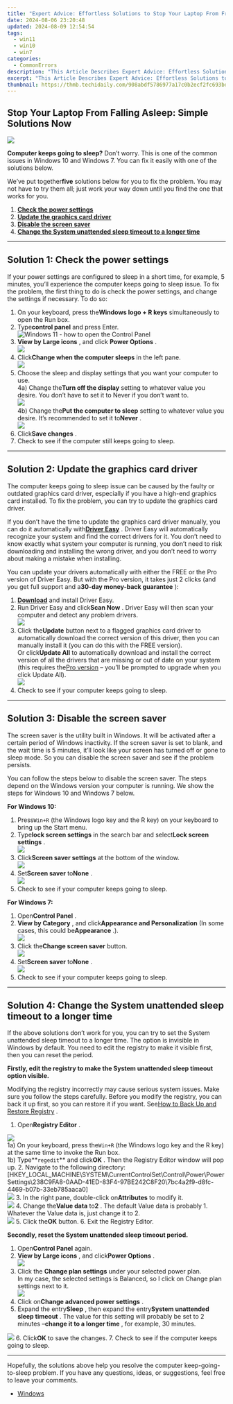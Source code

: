 ```yaml
---
title: "Expert Advice: Effortless Solutions to Stop Your Laptop From Freezing Up"
date: 2024-08-06 23:20:48
updated: 2024-08-09 12:54:54
tags:
  - win11
  - win10
  - win7
categories:
  - CommonErrors
description: "This Article Describes Expert Advice: Effortless Solutions to Stop Your Laptop From Freezing Up"
excerpt: "This Article Describes Expert Advice: Effortless Solutions to Stop Your Laptop From Freezing Up"
thumbnail: https://thmb.techidaily.com/908abdf5786977a17c0b2ecf2fc693bdf5a10c0549e2851740329dd839b1ac68.jpg
---
```


## Stop Your Laptop From Falling Asleep: Simple Solutions Now

![](https://images.drivereasy.com/wp-content/uploads/2018/12/img_5c1382d66a329.jpg)

**Computer keeps going to sleep?** Don’t worry. This is one of the common issues in Windows 10 and Windows 7\. You can fix it easily with one of the solutions below.

 We’ve put together**five** solutions below for you to fix the problem. You may not have to try them all; just work your way down until you find the one that works for you.

1. [**Check the power settings**](#way1)
2. [**Update the graphics card driver**](#way2)
3. [**Disable the screen saver**](#way3)
4. [**Change the System unattended sleep timeout to a longer time**](#way4)

---

## Solution 1: Check the power settings

 If your power settings are configured to sleep in a short time, for example, 5 minutes, you’ll experience the computer keeps going to sleep issue. To fix the problem, the first thing to do is check the power settings, and change the settings if necessary. To do so:

1. On your keyboard, press the**Windows logo + R keys** simultaneously to open the Run box.
2. Type**control panel** and press Enter.  
![Windows 11 - how to open the Control Panel](https://www.drivereasy.com/wp-content/uploads/2023/10/win11-how-to-open-the-Control-Panel.jpg)
3. **View by** **Large icons** , and click **Power Options** .  
![](https://images.drivereasy.com/wp-content/uploads/2018/12/img_5c1370b5c7879.jpg)
4. Click**Change when the computer sleeps** in the left pane.  
![](https://images.drivereasy.com/wp-content/uploads/2018/12/img_5c13709ea5614.jpg)
5. Choose the sleep and display settings that you want your computer to use.  
 4a) Change the**Turn off the display** setting to whatever value you desire. You don’t have to set it to Never if you don’t want to.  
![](https://images.drivereasy.com/wp-content/uploads/2018/12/img_5c137143ae4bb.jpg)  
 4b) Change the**Put the computer to sleep** setting to whatever value you desire. It’s recommended to set it to**Never** .  
![](https://images.drivereasy.com/wp-content/uploads/2018/12/img_5c1371d25d798.jpg)
6. Click**Save changes** .
7. Check to see if the computer still keeps going to sleep.

---

## Solution 2: Update the graphics card driver

 The computer keeps going to sleep issue can be caused by the faulty or outdated graphics card driver, especially if you have a high-end graphics card installed. To fix the problem, you can try to update the graphics card driver.

 If you don’t have the time to update the graphics card driver manually, you can do it automatically with[**Driver Easy**](https://tools.techidaily.com/drivereasy/download/) . Driver Easy will automatically recognize your system and find the correct drivers for it. You don’t need to know exactly what system your computer is running, you don’t need to risk downloading and installing the wrong driver, and you don’t need to worry about making a mistake when installing.

 You can update your drivers automatically with either the FREE or the Pro version of Driver Easy. But with the Pro version, it takes just 2 clicks (and you get full support and a**30-day money-back guarantee** ):

1. **[Download](https://tools.techidaily.com/drivereasy/download/)**  and install Driver Easy.
2. Run Driver Easy and click**Scan Now** . Driver Easy will then scan your computer and detect any problem drivers.  
![](https://images.drivereasy.com/wp-content/uploads/2018/12/img_5c13724b1f8d6.jpg)
3. Click the**Update** button next to a flagged graphics card driver to automatically download the correct version of this driver, then you can manually install it (you can do this with the FREE version).  
 Or click**Update All** to automatically download and install the correct version of all the drivers that are missing or out of date on your system (this requires the[Pro version](https://tools.techidaily.com/drivereasy/download/) – you’ll be prompted to upgrade when you click Update All).  
![](https://images.drivereasy.com/wp-content/uploads/2018/12/img_5c13728822cca.jpg)
4. Check to see if your computer keeps going to sleep.

---

## Solution 3: Disable the screen saver

 The screen saver is the utility built in Windows. It will be activated after a certain period of Windows inactivity. If the screen saver is set to blank, and the wait time is 5 minutes, it’ll look like your screen has turned off or gone to sleep mode. So you can disable the screen saver and see if the problem persists.

 You can follow the steps below to disable the screen saver. The steps depend on the Windows version your computer is running. We show the steps for Windows 10 and Windows 7 below.

**For Windows 10:**

1. Press`Win+R` (the Windows logo key and the R key) on your keyboard to bring up the Start menu.
2. Type**lock screen settings** in the search bar and select**Lock screen settings** .  
![](https://images.drivereasy.com/wp-content/uploads/2018/12/img_5c1372f5918cd.jpg)
3. Click**Screen saver settings** at the bottom of the window.  
![](https://images.drivereasy.com/wp-content/uploads/2018/12/img_5c137342e0dbe.jpg)
4. Set**Screen saver** to**None** .  
![](https://images.drivereasy.com/wp-content/uploads/2018/12/img_5c13739569152.jpg)
5. Check to see if your computer keeps going to sleep.

**For Windows 7:**

1. Open**Control Panel** .
2. **View by Category** , and click**Appearance and Personalization** (In some cases, this could be**Appearance** .).  
![](https://images.drivereasy.com/wp-content/uploads/2018/12/img_5c1373fd30172.jpg)
3. Click the**Change screen saver** button.  
![](https://images.drivereasy.com/wp-content/uploads/2018/12/img_5c13747495a4c.jpg)
4. Set**Screen saver** to**None** .  
![](https://images.drivereasy.com/wp-content/uploads/2018/12/img_5c137497cb6ce.jpg)
5. Check to see if your computer keeps going to sleep.

---

## Solution 4: Change the System unattended sleep timeout to a longer time

 If the above solutions don’t work for you, you can try to set the System unattended sleep timeout to a longer time. The option is invisible in Windows by default. You need to edit the registry to make it visible first, then you can reset the period.

 **Firstly, edit the registry to make the System unattended sleep timeout option visible.**

 Modifying the registry incorrectly may cause serious system issues. Make sure you follow the steps carefully. Before you modify the registry, you can back it up first, so you can restore it if you want. See[How to Back Up and Restore Registry](https://tools.techidaily.com/drivereasy/download/) .

1. Open**Registry Editor** .  

![](https://images.drivereasy.com/wp-content/uploads/2018/12/img_5c137510499e6.png)  
 1a) On your keyboard, press the`Win+R` (the Windows logo key and the R key) at the same time to invoke the Run box.  
 1b) Type**`regedit`** and click**OK** . Then the Registry Editor window will pop up.
2. Navigate to the following directory:  
[HKEY_LOCAL_MACHINE\SYSTEM\CurrentControlSet\Control\Power\PowerSettings\238C9FA8-0AAD-41ED-83F4-97BE242C8F20\7bc4a2f9-d8fc-4469-b07b-33eb785aaca0]  
![](https://images.drivereasy.com/wp-content/uploads/2018/12/img_5c1375973d736.jpg)
3. In the right pane, double-click on**Attributes** to modify it.  
![](https://images.drivereasy.com/wp-content/uploads/2018/12/img_5c1375d052d8f.jpg)
4. Change the**Value data** to**2** . The default Value data is probably 1\. Whatever the Value data is, just change it to 2.  
![](https://images.drivereasy.com/wp-content/uploads/2018/12/img_5c1375fa5a5d3.png)
5. Click the**OK** button.
6. Exit the Registry Editor.

**Secondly, reset the System unattended sleep timeout period.**

1. Open**Control Panel** again.
2. **View by Large icons** , and click**Power Options** .  
![](https://images.drivereasy.com/wp-content/uploads/2018/12/img_5c1376290956d.jpg)
3. Click the **Change plan settings** under your selected power plan.  
 In my case, the selected settings is Balanced, so I click on Change plan settings next to it.  
![](https://images.drivereasy.com/wp-content/uploads/2018/12/img_5c13765cde66b.jpg)
4. Click on**Change advanced power settings** .
5. Expand the entry**Sleep** , then expand the entry**System unattended sleep timeout** . The value for this setting will probably be set to 2 minutes –**change it to a longer time** , for example, 30 minutes.  

![](https://images.drivereasy.com/wp-content/uploads/2018/12/img_5c1376fc0269a.jpg)
6. Click**OK** to save the changes.
7. Check to see if the computer keeps going to sleep.

---

 Hopefully, the solutions above help you resolve the computer keep-going-to-sleep problem. If you have any questions, ideas, or suggestions, feel free to leave your comments.

* [Windows](https://tools.techidaily.com/drivereasy/download/)

<ins class="adsbygoogle"
     style="display:block"
     data-ad-format="autorelaxed"
     data-ad-client="ca-pub-7571918770474297"
     data-ad-slot="1223367746"></ins>



<ins class="adsbygoogle"
     style="display:block"
     data-ad-client="ca-pub-7571918770474297"
     data-ad-slot="8358498916"
     data-ad-format="auto"
     data-full-width-responsive="true"></ins>
